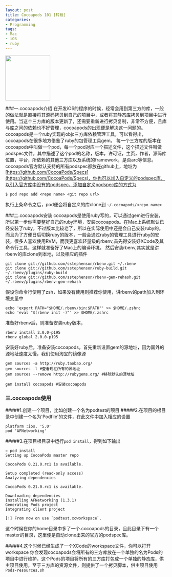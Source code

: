 ```yaml
---
layout: post
title: Cocoapods 101 [转载]
categories:
- Programming
tags:
- Mac
- iOS
- ruby
---
```


<img  width="140" height="140" src="http://ww1.sinaimg.cn/bmiddle/65cc0af7jw1e5wzbyfdkgj20bo0bogm8.jpg"/>      
   

###一.cocoapods介绍
在开发iOS的程序的时候，经常会用到第三方的库，一般的做法就是直接将其源码拷贝到自己的项目中，或者将其静态库拷贝到项目中进行使用。当这个三方库的版本更新了，还需要重新进行拷贝复制，非常不方便，且库与库之间的依赖也不好管理，cocoapods的出现便是解决这一问题的。cocoapods是一个ruby实现的objc三方库依赖管理工具，可以看得出，cocoapods在很多地方借鉴了ruby的包管理工具gem。
每一个三方库的版本在cocoapods中叫做一个pod，每一个pod对应一个描述文件，这个描述文件叫做podspec文件，其中描述了这个pod的名称，版本，许可证，主页，作者，源码库位置，平台，所依赖的其他三方库以及系统的framework，是否arc等信息。cocoapods官方默认支持的所有podspec都放在github上，地址为 [https://github.com/CocoaPods/Specs](https://github.com/CocoaPods/Specs)，你也可以加入自定义的podspec库，以引入官方库中没有的podspec，添加自定义podspec库的方式为 
	
	$ pod repo add <repo name> <git repo url>
	
执行上条命令之后，pod便会将自定义的库clone到 `~/.cocoapods/<repo name>`
			
###二.cocoapods安装
cocoapods是使用ruby写的，可以通过gem进行安装，所以第一步你需要整好自己的ruby环境，安装cocoapods。在Mac上系统默认已经安装了ruby，不过版本比较老了，所以在实际使用中还是会自己安装ruby的。而且为了方便日后切换ruby的版本，一般会通过ruby的管理工具进行ruby的安装，很多人喜欢使用RVM，而我更喜欢轻量级的rbenv,首先得安装好XCode及其命令行工具，这样就准备好了Mac上的编译环境。
然后安装rbenv,其实就是讲rbenv的库clone到本地，以及相应的插件

	git clone git://github.com/sstephenson/rbenv.git ~/.rbenv
	git clone git://github.com/sstephenson/ruby-build.git ~/.rbenv/plugins/ruby-build
	git clone git://github.com/sstephenson/rbenv-gem-rehash.git ~/.rbenv/plugins/rbenv-gem-rehash
	
	
假设你命令行使用了zsh，如果没有使用则推荐你使用，讲rbenv的path加入到环境变量中

	echo 'export PATH="$HOME/.rbenv/bin:$PATH"' >> $HOME/.zshrc
	echo 'eval "$(rbenv init -)"' >> $HOME/.zshrc

准备好rbenv后，则准备安装ruby版本，
	
	rbenv install 2.0.0-p195
	rbenv global 2.0.0-p195
	
安装好ruby后，准备安装cocoapods，首先重新设置gem的源地址，因为国外的源地址速度太慢，我们使用淘宝的镜像源
	
	gem sources -a http://ruby.taobao.org/
	gem sources -l #查看现在所有的源地址
	gem sources --remove http://rubygems.org/ #移除默认的源地址
	
	gem install cocoapods #安装cocoapods
	   
     
### 三.cocoapods使用
#####1.创建一个项目，比如创建一个名为podtest的项目
#####2.在项目的根目录中创建一个名为'Podfile'的文件，在此文件中加入相应的设置
	
	platform :ios, '5.0'
	pod 'AFNetworking'
#####3.在项目根目录中运行`pod install`，得到如下输出
	
	➔ pod install
	Setting up CocoaPods master repo

	CocoaPods 0.21.0.rc1 is available.

	Setup completed (read-only access)
	Analyzing dependencies

	CocoaPods 0.21.0.rc1 is available.

	Downloading dependencies
	Installing AFNetworking (1.3.1)
	Generating Pods project
	Integrating client project

	[!] From now on use `podtest.xcworkspace`.

这个时候在你的home目录中多了一个.cocoapods的目录，且此目录下有一个master的目录，这里便是自动clone出来的官方的podspec库。   

#####4.这个时候已经生成了一个XCode的workspace文件，你可以打开workspace
你会发现cocoapods会将所有的三方库放在一个单独的名为Pods的项目中进行维护，这个Pods的项目将所有的三方库打包成一个单独的静态库，供主项目使用，至于三方库的资源文件，则提供了一个拷贝脚本，供主项目使用`Pods-resources.sh`

